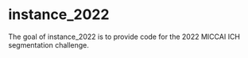 
<!-- README.md is generated from README.Rmd. Please edit that file -->

# instance_2022

<!-- badges: start -->

<!-- badges: end -->

The goal of instance_2022 is to provide code for the 2022 MICCAI ICH
segmentation challenge.
